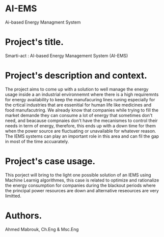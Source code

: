 AI-EMS
==============================

Ai-based Energy Managment System



Project's title.
=================

Smarti-act : AI-based Energy Management System (AI-EMS) 


Project's description and context. 
===============================


The project aims to come up with a solution to well manage the energy usage inside a an industrial environnemnt where there is a high requiremnts for energy availability to keep the manufacuring lines runing especially for the crtical industries that are essenitial for human life like medicines and food manufacutring. We already know that companies while trying to fill the market demande they can consume a lot of energy that sometimes don't need, and beacause compnaies don't have the mecanismes to control their needs in term of energy, therefore, this ends up with a down time for them when the power source are fluctuating or unavailable for whatever reason. The IEMS systems can play an important role in this area and can fil the gap in most of the time accuarately. 




Project's case usage.
====================

This porject will bring to the light one possible solution of an IEMS using Machine Learnig algorithmes, this case is related to optimize and rationalize the energy consumption for companies during the blackout periods where the principal power resources are down and alternative reseources are very limitted. 


Authors.
======================

Ahmed Mabrouk, Ch.Eng & Msc.Eng

